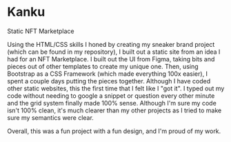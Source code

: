 # Kanku
Static NFT Marketplace

Using the HTML/CSS skills I honed by creating my sneaker brand project (which can be found in my repository), I built out a static site from an idea I had for an NFT Marketplace. I built out the UI from Figma, taking bits and pieces out of other templates to create my unique one. Then, using Bootstrap as a CSS Framework (which made everything 100x easier), I spent a couple days putting the pieces together. Although I have coded other static websites, this the first time that I felt like I "got it". I typed out my code without needing to google a snippet or question every other minute and the grid system finally made 100% sense. Although I'm sure my code isn't 100% clean, it's much clearer than my other projects as I tried to make sure my semantics were clear. 

Overall, this was a fun project with a fun design, and I'm proud of my work. 
